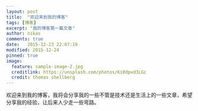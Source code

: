 ```yaml
---
layout: post
title:  "欢迎来到我的博客"
tags: [博客]
excerpt: "我的博客第一篇文章"
author: nikas
comments: true
date:   2015-12-23 22:07:19
modified: 2015-12-24
pinned: true
image:
  feature: sample-image-2.jpg
  creditlink: https://unsplash.com/photos/Ki0dpxd3LGc
  credit: thomas shellberg
---
```



欢迎来到我的博客，我将会分享我的一些不管是技术还是生活上的一些文章，希望分享我的经验，让后来人少走一些弯路。

